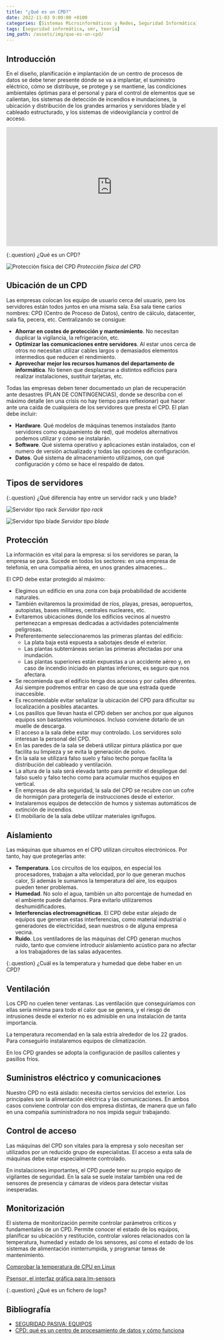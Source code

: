 ```yaml
---
title: "¿Qué es un CPD?"
date: 2022-11-03 9:00:00 +0100
categories: [Sistemas Microinformáticos y Redes, Seguridad Informática]
tags: [seguridad informática, smr, teoría]
img_path: /assets/img/que-es-un-cpd/
---
```


## Introducción

En el diseño, planificación e implantación de un centro de procesos de datos se debe tener presente dónde se va a implantar, el suministro eléctrico, cómo se distribuye, se protege y se mantiene, las condiciones ambientales óptimas para el personal y para el control de elementos que se calientan, los sistemas de detección de incendios e inundaciones, la ubicación y distribución de los grandes armarios y servidores blade y el cableado estructurado, y los sistemas de videovigilancia y control de acceso.

<iframe width="560" height="315" src="https://www.youtube.com/embed/DBI_jnlo6Nk" title="YouTube video player" frameborder="0" allow="accelerometer; autoplay; clipboard-write; encrypted-media; gyroscope; picture-in-picture" allowfullscreen></iframe>

{:.question}
¿Qué es un CPD?

![Protección física del CPD](proteccionFisicaCpd.png)
_Protección física del CPD_

## Ubicación de un CPD

Las empresas colocan los equipo de usuario cerca del usuario, pero los servidores están todos juntos en una misma sala. Esa sala tiene carios nombres: CPD (Centro de Proceso de Datos), centro de cálculo, datacenter, sala fía, pecera, etc. Centralizando se consigue:

- **Ahorrar en costes de protección y mantenimiento**. No necesitan duplicar la vigilancia, la refrigeración, etc.
- **Optimizar las comunicaciones entre servidores**. Al estar unos cerca de otros no necesitan utilizar cables largos o demasiados elementos intermedios que reducen el rendimiento.
- **Aprovechar mejor los recursos humanos del departamento de informática**. No tienen que desplazarse a distintos edificios para realizar instalaciones, sustituir tarjetas, etc.

Todas las empresas deben tener documentado un plan de recuperación ante desastres (PLAN DE CONTINGENCIAS), donde se describa con el máximo detalle (en una crisis no hay tiempo para reflexionar) qué hacer ante una caída de cualquiera de los servidores que presta el CPD. El plan debe incluir:

- **Hardware**. Qué modelos de máquinas tenemos instalados (tanto servidores como equipamiento de red), qué modelos alternativos podemos utilizar y cómo se instalarán.
- **Software**. Qué sistema operativo y aplicaciones están instalados, con el numero de versión actualizado y todas las opciones de configuración.
- **Datos**. Qué sistema de almacenamiento utilizamos, con qué configuración y cómo se hace el respaldo de datos.

## Tipos de servidores 

{:.question}
¿Qué diferencia hay entre un servidor rack y uno blade?

![Servidor tipo rack](rack.jpg)
_Servidor tipo rack_

![Servidor tipo blade](blade.jpg)
_Servidor tipo blade_

## Protección

La información es vital para la empresa: si los servidores se paran, la empresa se para. Sucede en todos los sectores: en una empresa de telefonía, en una compañía aérea, en unos grandes almacenes...

El CPD debe estar protegido al máximo:

- Elegimos un edificio en una zona con baja probabilidad de accidente naturales.
- También evitaremos la proximidad de ríos, playas, presas, aeropuertos, autopistas, bases militares, centrales nucleares, etc.
- Evitaremos ubicaciones donde los edificios vecinos al nuestro pertenezcan a empresas dedicadas a actividades potencialmente peligrosas.
- Preferentemente seleccionaremos las primeras plantas del edificio:
    - La plata baja está expuesta a sabotajes desde el exterior.
    - Las plantas subterráneas serian las primeras afectadas por una inundación.
    - Las plantas superiores están expuestas a un accidente aéreo y, en caso de incendio iniciado en plantas inferiores, es seguro que nos afectara.
- Se recomienda que el edificio tenga dos accesos y por calles diferentes. Así siempre podremos entrar en caso de que una estrada quede inaccesible.
- Es recomendable evitar señalizar la ubicación del CPD para dificultar su localización a posibles atacantes.
- Los pasillos que llevan hasta el CPD deben ser anchos por que algunos equipos son bastantes voluminosos. Incluso conviene dotarlo de un muelle de descarga.
- El acceso a la sala debe estar muy controlado. Los servidores solo interesan la personal del CPD.
- En las paredes de la sala se deberá utilizar pintura plástica por que facilita su limpieza y se evita la generación de polvo.
- En la sala se utilizará falso suelo y falso techo porque facilita la distribución del cableado y ventilación.
- La altura de la sala será elevada tanto para permitir el despliegue del falso suelo y falso techo como para acumular muchos equipos en vertical.
- En empresas de alta seguridad, la sala del CPD se recubre con un cofre de hormigón para protegerla de instrucciones desde el exterior.
- Instalaremos equipos de detección de humos y sistemas automáticos de extinción de incendios.
- El mobiliario de la sala debe utilizar materiales ignífugos.

## Aislamiento

Las máquinas que situamos en el CPD utilizan circuitos electrónicos. Por tanto, hay que protegerlas ante:

- **Temperatura**. Los circuitos de los equipos, en especial los procesadores, trabajan a alta velocidad, por lo que generan muchos calor, Si además le sumamos la temperatura del aire, los equipos pueden tener problemas.
- **Humedad**. No solo el agua, también un alto porcentaje de humedad en el ambiente puede dañarnos. Para evitarlo utilizaremos deshumidificadores.
- **Interferencias electromagnéticas**. El CPD debe estar alejado de equipos que generan estas interferencias, como material industrial o generadores de electricidad, sean nuestros o de alguna empresa vecina.
- **Ruido**. Los ventiladores de las máquinas del CPD generan muchos ruido, tanto que conviene introducir aislamiento acústico para no afectar a los trabajadores de las salas adyacentes.

{:.question}
¿Cuál es la temperatura y humedad que debe haber en un CPD?

## Ventilación

Los CPD no cuelen tener ventanas. Las ventilación que conseguiríamos con ellas sería mínima para todo el calor que se genera, y el riesgo de intrusiones desde el exterior no es admisible en una instalación de tanta importancia.

La temperatura recomendad en la sala estría alrededor de los 22 grados. Para conseguirlo instalaremos equipos de climatización.

En los CPD grandes se adopta la configuración de pasillos calientes y pasillos fríos.

## Suministros eléctrico y comunicaciones

Nuestro CPD no está aislado: necesita ciertos servicios del exterior. Los principales son la alimentación eléctrica y las comunicaciones. En ambos casos conviene controlar con dos empresa distintas, de manera que un fallo en una compañía suministradora no nos impida seguir trabajando.

## Control de acceso

Las máquinas del CPD son vitales para la empresa y solo necesitan ser utilizados por un reducido grupo de especialistas. El acceso a esta sala de máquinas debe estar especialmente controlado.

En instalaciones importantes, el CPD puede tener su propio equipo de vigilantes de seguridad. En la sala se suele instalar también una red de sensores de presencia y cámaras de vídeos para detectar visitas inesperadas.

## Monitorización

El sistema de monitorización permite controlar parámetros críticos y fundamentales de un CPD. Permite conocer el estado de los equipos, planificar su ubicación y restitución, controlar valores relacionados con la temperatura, humedad y estado de los sensores, así como el estado de los sistemas de alimentación ininterrumpida, y programar tareas de mantenimiento.

[Comprobar la temperatura de CPU en Linux](https://protegermipc.net/2021/02/08/comprobar-la-temperatura-de-cpu-en-ubuntu-linux/)

[Psensor, el interfaz gráfica para lm-sensors](https://ubunlog.com/psensor-interfaz-lm-sensors/#Configura_lm-sensors)

{:.question}
¿Qué es un fichero de logs?

## Bibliografía

- [SEGURIDAD PASIVA: EQUIPOS](http://aleogao.blogspot.com/2016/11/seguridad-pasiva-equipos.html)
- [CPD: qué es un centro de procesamiento de datos y cómo funciona](https://www.xataka.com/pro/cpd-que-centro-procesamiento-datos-como-funciona)